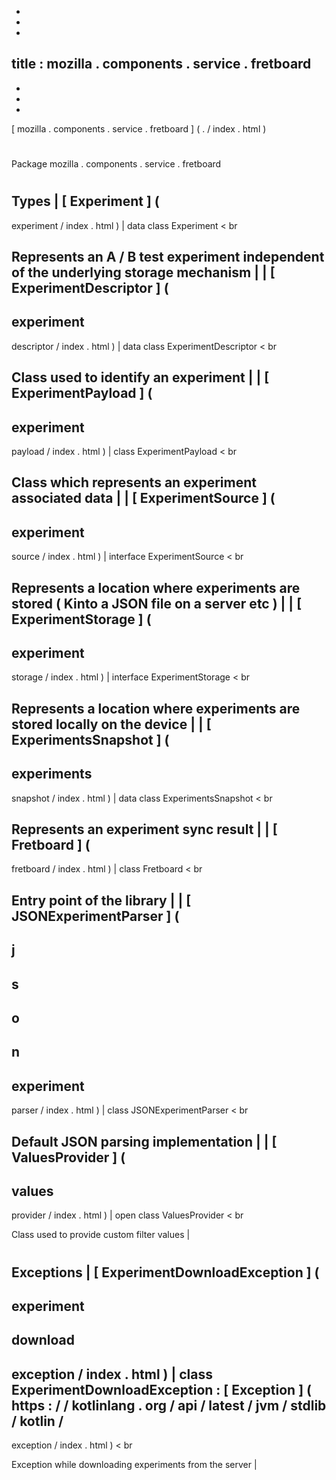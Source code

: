 -
-
-
title
:
mozilla
.
components
.
service
.
fretboard
-
-
-
-
[
mozilla
.
components
.
service
.
fretboard
]
(
.
/
index
.
html
)
#
#
Package
mozilla
.
components
.
service
.
fretboard
#
#
#
Types
|
[
Experiment
]
(
-
experiment
/
index
.
html
)
|
data
class
Experiment
<
br
>
Represents
an
A
/
B
test
experiment
independent
of
the
underlying
storage
mechanism
|
|
[
ExperimentDescriptor
]
(
-
experiment
-
descriptor
/
index
.
html
)
|
data
class
ExperimentDescriptor
<
br
>
Class
used
to
identify
an
experiment
|
|
[
ExperimentPayload
]
(
-
experiment
-
payload
/
index
.
html
)
|
class
ExperimentPayload
<
br
>
Class
which
represents
an
experiment
associated
data
|
|
[
ExperimentSource
]
(
-
experiment
-
source
/
index
.
html
)
|
interface
ExperimentSource
<
br
>
Represents
a
location
where
experiments
are
stored
(
Kinto
a
JSON
file
on
a
server
etc
)
|
|
[
ExperimentStorage
]
(
-
experiment
-
storage
/
index
.
html
)
|
interface
ExperimentStorage
<
br
>
Represents
a
location
where
experiments
are
stored
locally
on
the
device
|
|
[
ExperimentsSnapshot
]
(
-
experiments
-
snapshot
/
index
.
html
)
|
data
class
ExperimentsSnapshot
<
br
>
Represents
an
experiment
sync
result
|
|
[
Fretboard
]
(
-
fretboard
/
index
.
html
)
|
class
Fretboard
<
br
>
Entry
point
of
the
library
|
|
[
JSONExperimentParser
]
(
-
j
-
s
-
o
-
n
-
experiment
-
parser
/
index
.
html
)
|
class
JSONExperimentParser
<
br
>
Default
JSON
parsing
implementation
|
|
[
ValuesProvider
]
(
-
values
-
provider
/
index
.
html
)
|
open
class
ValuesProvider
<
br
>
Class
used
to
provide
custom
filter
values
|
#
#
#
Exceptions
|
[
ExperimentDownloadException
]
(
-
experiment
-
download
-
exception
/
index
.
html
)
|
class
ExperimentDownloadException
:
[
Exception
]
(
https
:
/
/
kotlinlang
.
org
/
api
/
latest
/
jvm
/
stdlib
/
kotlin
/
-
exception
/
index
.
html
)
<
br
>
Exception
while
downloading
experiments
from
the
server
|
